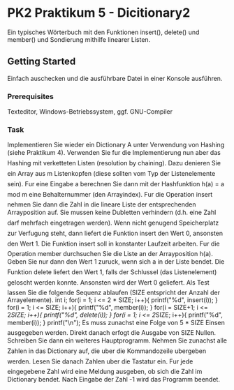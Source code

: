 # PK2 Praktikum 5 - Dicitionary2

Ein typisches Wörterbuch mit den Funktionen insert(), delete() und member() und Sondierung mithilfe linearer Listen.

## Getting Started

Einfach auschecken und die ausführbare Datei in einer Konsole ausführen.

### Prerequisites

Texteditor,
Windows-Betriebssystem,
ggf. GNU-Compiler

### Task

Implementieren Sie wieder ein Dictionary A unter Verwendung von Hashing (siehe
Praktikum 4). Verwenden Sie fur die Implementierung nun aber das Hashing mit verketteten
Listen (resolution by chaining). Dazu denieren Sie ein Array aus m Listenkopfen
(diese sollten vom Typ der Listenelemente sein). Fur eine Eingabe a berechnen Sie dann
mit der Hashfunktion h(a) = a mod m eine Behalternummer (den Arrayindex). Fur
die Operation insert nehmen Sie dann die Zahl in die lineare Liste der entsprechenden
Arrayposition auf. Sie mussen keine Dubletten verhindern (d.h. eine Zahl darf mehrfach
eingetragen werden). Wenn nicht genugend Speicherplatz zur Verfugung steht, dann
liefert die Funktion insert den Wert 0, ansonsten den Wert 1. Die Funktion insert
soll in konstanter Laufzeit arbeiten. Fur die Operation member durchsuchen Sie die
Liste an der Arrayposition h(a). Geben Sie nur dann den Wert 1 zuruck, wenn sich a
in der Liste bendet. Die Funktion delete liefert den Wert 1, falls der Schlussel (das
Listenelement) geloscht werden konnte. Ansonsten wird der Wert 0 geliefert.
Als Test lassen Sie die folgende Sequenz ablaufen (SIZE entspricht der Anzahl der
Arrayelemente).
int i;
for(i = 1; i <= 2 * SIZE; i++){
printf("%d", insert(i));
}
for(i = 1; i <= SIZE; i++){
printf("%d", member(i));
}
for(i = SIZE+1; i <= 2*SIZE; i++){
printf("%d", delete(i));
}
for(i = 1; i <= 2*SIZE; i++){
printf("%d", member(i));
}
printf("\n");
Es muss zunachst eine Folge von 5 * SIZE Einsen ausgegeben werden. Direkt danach
erfogt die Ausgabe von SIZE Nullen.
Schreiben Sie dann ein weiteres Hauptprogramm. Nehmen Sie zunachst alle Zahlen in
das Dictionary auf, die uber die Kommandozeile ubergeben werden. Lesen Sie danach
Zahlen uber die Tastatur ein. Fur jede eingegebene Zahl wird eine Meldung ausgeben,
ob sich die Zahl im Dictionary bendet. Nach Eingabe der Zahl -1 wird das Programm
beendet.
